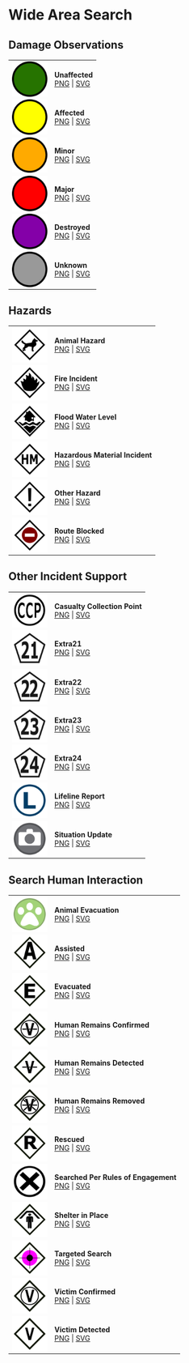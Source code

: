 # Wide Area Search
## Damage Observations
|            |                     |
| ---------- | ------------------- | 
| <img src="https://github.com/NAPSG/USR-Symbology/blob/main/Wide%20Area%20Search/Damage%20Observations/SVGs/USR_WideAreaSearch_DamangeObservation_Unaffected.svg" align="center" width="70px"/> | **Unaffected** <br> <a href="https://github.com/NAPSG/USR-Symbology/blob/main/Wide%20Area%20Search/Damage%20Observations/PNGs/USR_WideAreaSearch_DamangeObservation_Unaffected.png">PNG</a> \| <a href="https://github.com/NAPSG/USR-Symbology/blob/main/Wide%20Area%20Search/Damage%20Observations/SVGs/USR_WideAreaSearch_DamangeObservation_Unaffected.svg">SVG</a>|
| <img src="https://github.com/NAPSG/USR-Symbology/blob/main/Wide%20Area%20Search/Damage%20Observations/SVGs/USR_WideAreaSearch_DamangeObservation_Affected.svg" align="center" width="70px"/> | **Affected** <br> <a href="https://github.com/NAPSG/USR-Symbology/blob/main/Wide%20Area%20Search/Damage%20Observations/PNGs/USR_WideAreaSearch_DamangeObservation_Affected.png">PNG</a> \| <a href="https://github.com/NAPSG/USR-Symbology/blob/main/Wide%20Area%20Search/Damage%20Observations/SVGs/USR_WideAreaSearch_DamangeObservation_Affected.svg">SVG</a>|
| <img src="https://github.com/NAPSG/USR-Symbology/blob/main/Wide%20Area%20Search/Damage%20Observations/SVGs/USR_WideAreaSearch_DamangeObservation_Minor.svg" align="center" width="70px"/> | **Minor** <br> <a href="https://github.com/NAPSG/USR-Symbology/blob/main/Wide%20Area%20Search/Damage%20Observations/PNGs/USR_WideAreaSearch_DamangeObservation_Minor.png">PNG</a> \| <a href="https://github.com/NAPSG/USR-Symbology/blob/main/Wide%20Area%20Search/Damage%20Observations/SVGs/USR_WideAreaSearch_DamangeObservation_Minor.svg">SVG</a>|
| <img src="https://github.com/NAPSG/USR-Symbology/blob/main/Wide%20Area%20Search/Damage%20Observations/SVGs/USR_WideAreaSearch_DamangeObservation_Major.svg" align="center" width="70px"/> | **Major** <br> <a href="https://github.com/NAPSG/USR-Symbology/blob/main/Wide%20Area%20Search/Damage%20Observations/PNGs/USR_WideAreaSearch_DamangeObservation_Major.png">PNG</a> \| <a href="https://github.com/NAPSG/USR-Symbology/blob/main/Wide%20Area%20Search/Damage%20Observations/SVGs/USR_WideAreaSearch_DamangeObservation_Major.svg">SVG</a>|
| <img src="https://github.com/NAPSG/USR-Symbology/blob/main/Wide%20Area%20Search/Damage%20Observations/SVGs/USR_WideAreaSearch_DamangeObservation_Destroyed.svg" align="center" width="70px"/> | **Destroyed** <br> <a href="https://github.com/NAPSG/USR-Symbology/blob/main/Wide%20Area%20Search/Damage%20Observations/PNGs/USR_WideAreaSearch_DamangeObservation_Destroyed.png">PNG</a> \| <a href="https://github.com/NAPSG/USR-Symbology/blob/main/Wide%20Area%20Search/Damage%20Observations/SVGs/USR_WideAreaSearch_DamangeObservation_Destroyed.svg">SVG</a>|
| <img src="https://github.com/NAPSG/USR-Symbology/blob/main/Wide%20Area%20Search/Damage%20Observations/SVGs/USR_WideAreaSearch_DamangeObservation_Unknown.svg" align="center" width="70px"/> | **Unknown** <br> <a href="https://github.com/NAPSG/USR-Symbology/blob/main/Wide%20Area%20Search/Damage%20Observations/PNGs/USR_WideAreaSearch_DamangeObservation_Unknown.png">PNG</a> \| <a href="https://github.com/NAPSG/USR-Symbology/blob/main/Wide%20Area%20Search/Damage%20Observations/SVGs/USR_WideAreaSearch_DamangeObservation_Unknown.svg">SVG</a>|

## Hazards
|            |                     |
| ---------- | ------------------- |
| <img src="https://github.com/NAPSG/USR-Symbology/blob/main/Wide%20Area%20Search/Hazards/SVGs/USR_WAS_Hazard_AnimalHazard.svg" align="center" width="70px"/> | **Animal Hazard** <br> <a href="https://github.com/NAPSG/USR-Symbology/blob/main/Wide%20Area%20Search/Hazards/PNGs/USR_WAS_Hazard_AnimalHazard.png">PNG</a> \| <a href="https://github.com/NAPSG/USR-Symbology/blob/main/Wide%20Area%20Search/Hazards/SVGs/USR_WAS_Hazard_AnimalHazard.svg">SVG</a>|
| <img src="https://github.com/NAPSG/USR-Symbology/blob/main/Wide%20Area%20Search/Hazards/SVGs/USR_WAS_Hazard_FireIncident.svg" align="center" width="70px"/> | **Fire Incident** <br> <a href="https://github.com/NAPSG/USR-Symbology/blob/main/Wide%20Area%20Search/Hazards/PNGs/USR_WAS_Hazard_FireIncident.png">PNG</a> \| <a href="https://github.com/NAPSG/USR-Symbology/blob/main/Wide%20Area%20Search/Hazards/SVGs/USR_WAS_Hazard_FireIncident.svg">SVG</a>|
| <img src="https://github.com/NAPSG/USR-Symbology/blob/main/Wide%20Area%20Search/Hazards/SVGs/USR_WAS_Hazard_FloodWaterLevel.svg" align="center" width="70px"/> | **Flood Water Level** <br> <a href="https://github.com/NAPSG/USR-Symbology/blob/main/Wide%20Area%20Search/Hazards/PNGs/USR_WAS_Hazard_FloodWaterLevel.png">PNG</a> \| <a href="https://github.com/NAPSG/USR-Symbology/blob/main/Wide%20Area%20Search/Hazards/SVGs/USR_WAS_Hazard_FloodWaterLevel.svg">SVG</a>|
| <img src="https://github.com/NAPSG/USR-Symbology/blob/main/Wide%20Area%20Search/Hazards/SVGs/USR_WAS_Hazard_HazardousMaterialIncident.svg" align="center" width="70px"/> | **Hazardous Material Incident** <br> <a href="https://github.com/NAPSG/USR-Symbology/blob/main/Wide%20Area%20Search/Hazards/PNGs/USR_WAS_Hazard_HazardousMaterialIncident.png">PNG</a> \| <a href="https://github.com/NAPSG/USR-Symbology/blob/main/Wide%20Area%20Search/Hazards/SVGs/USR_WAS_Hazard_HazardousMaterialIncident.svg">SVG</a>|
| <img src="https://github.com/NAPSG/USR-Symbology/blob/main/Wide%20Area%20Search/Hazards/SVGs/USR_WAS_Hazard_OtherHazard.svg" align="center" width="70px"/> | **Other Hazard** <br> <a href="https://github.com/NAPSG/USR-Symbology/blob/main/Wide%20Area%20Search/Hazards/PNGs/USR_WAS_Hazard_OtherHazard.png">PNG</a> \| <a href="https://github.com/NAPSG/USR-Symbology/blob/main/Wide%20Area%20Search/Hazards/SVGs/USR_WAS_Hazard_OtherHazard.svg">SVG</a>|
| <img src="https://github.com/NAPSG/USR-Symbology/blob/main/Wide%20Area%20Search/Hazards/SVGs/USR_WAS_Hazard_RouteBlocked.svg" align="center" width="70px"/> | **Route Blocked** <br> <a href="https://github.com/NAPSG/USR-Symbology/blob/main/Wide%20Area%20Search/Hazards/PNGs/USR_WAS_Hazard_RouteBlocked.png">PNG</a> \| <a href="https://github.com/NAPSG/USR-Symbology/blob/main/Wide%20Area%20Search/Hazards/SVGs/USR_WAS_Hazard_RouteBlocked.svg">SVG</a>|

## Other Incident Support
|            |                     |
| ---------- | ------------------- |
| <img src="https://github.com/NAPSG/USR-Symbology/blob/main/Wide%20Area%20Search/Other%20Incident%20Support/SVGs/USR_WideAreaSearch_OtherIncidentSupport_CasualtyCollectionPoint.svg" align="center" width="70px"/> | **Casualty Collection Point** <br> <a href="https://github.com/NAPSG/USR-Symbology/blob/main/Wide%20Area%20Search/Other%20Incident%20Support/PNGs/USR_WideAreaSearch_OtherIncidentSupport_CasualtyCollectionPoint.png">PNG</a> \| <a href="https://github.com/NAPSG/USR-Symbology/blob/main/Wide%20Area%20Search/Other%20Incident%20Support/SVGs/USR_WideAreaSearch_OtherIncidentSupport_CasualtyCollectionPoint.svg">SVG</a>|
| <img src="https://github.com/NAPSG/USR-Symbology/blob/main/Wide%20Area%20Search/Other%20Incident%20Support/SVGs/USR_WideAreaSearch_OtherIncidentSupport_Extra21.svg" align="center" width="70px"/> | **Extra21** <br> <a href="https://github.com/NAPSG/USR-Symbology/blob/main/Wide%20Area%20Search/Other%20Incident%20Support/PNGs/USR_WideAreaSearch_OtherIncidentSupport_Extra21.png">PNG</a> \| <a href="https://github.com/NAPSG/USR-Symbology/blob/main/Wide%20Area%20Search/Other%20Incident%20Support/SVGs/USR_WideAreaSearch_OtherIncidentSupport_Extra21.svg">SVG</a>|
| <img src="https://github.com/NAPSG/USR-Symbology/blob/main/Wide%20Area%20Search/Other%20Incident%20Support/SVGs/USR_WideAreaSearch_OtherIncidentSupport_Extra22.svg" align="center" width="70px"/> | **Extra22** <br> <a href="https://github.com/NAPSG/USR-Symbology/blob/main/Wide%20Area%20Search/Other%20Incident%20Support/PNGs/USR_WideAreaSearch_OtherIncidentSupport_Extra22.png">PNG</a> \| <a href="https://github.com/NAPSG/USR-Symbology/blob/main/Wide%20Area%20Search/Other%20Incident%20Support/SVGs/USR_WideAreaSearch_OtherIncidentSupport_Extra22.svg">SVG</a>|
| <img src="https://github.com/NAPSG/USR-Symbology/blob/main/Wide%20Area%20Search/Other%20Incident%20Support/SVGs/USR_WideAreaSearch_OtherIncidentSupport_Extra23.svg" align="center" width="70px"/> | **Extra23** <br> <a href="https://github.com/NAPSG/USR-Symbology/blob/main/Wide%20Area%20Search/Other%20Incident%20Support/PNGs/USR_WideAreaSearch_OtherIncidentSupport_Extra23.png">PNG</a> \| <a href="https://github.com/NAPSG/USR-Symbology/blob/main/Wide%20Area%20Search/Other%20Incident%20Support/SVGs/USR_WideAreaSearch_OtherIncidentSupport_Extra23.svg">SVG</a>|
| <img src="https://github.com/NAPSG/USR-Symbology/blob/main/Wide%20Area%20Search/Other%20Incident%20Support/SVGs/USR_WideAreaSearch_OtherIncidentSupport_Extra24.svg" align="center" width="70px"/> | **Extra24** <br> <a href="https://github.com/NAPSG/USR-Symbology/blob/main/Wide%20Area%20Search/Other%20Incident%20Support/PNGs/USR_WideAreaSearch_OtherIncidentSupport_Extra24.png">PNG</a> \| <a href="https://github.com/NAPSG/USR-Symbology/blob/main/Wide%20Area%20Search/Other%20Incident%20Support/SVGs/USR_WideAreaSearch_OtherIncidentSupport_Extra24.svg">SVG</a>|
| <img src="https://github.com/NAPSG/USR-Symbology/blob/main/Wide%20Area%20Search/Other%20Incident%20Support/SVGs/USR_WideAreaSearch_OtherIncidentSupport_LifelineReport.svg" align="center" width="70px"/> | **Lifeline Report** <br> <a href="https://github.com/NAPSG/USR-Symbology/blob/main/Wide%20Area%20Search/Other%20Incident%20Support/PNGs/USR_WideAreaSearch_OtherIncidentSupport_LifelineReport.png">PNG</a> \| <a href="https://github.com/NAPSG/USR-Symbology/blob/main/Wide%20Area%20Search/Other%20Incident%20Support/SVGs/USR_WideAreaSearch_OtherIncidentSupport_LifelineReport.svg">SVG</a>|
| <img src="https://github.com/NAPSG/USR-Symbology/blob/main/Wide%20Area%20Search/Other%20Incident%20Support/SVGs/USR_WideAreaSearch_OtherIncidentSupport_SituationUpdate.svg" align="center" width="70px"/> | **Situation Update** <br> <a href="https://github.com/NAPSG/USR-Symbology/blob/main/Wide%20Area%20Search/Other%20Incident%20Support/PNGs/USR_WideAreaSearch_OtherIncidentSupport_SituationUpdate.png">PNG</a> \| <a href="https://github.com/NAPSG/USR-Symbology/blob/main/Wide%20Area%20Search/Other%20Incident%20Support/SVGs/USR_WideAreaSearch_OtherIncidentSupport_SituationUpdate.svg">SVG</a>|

## Search Human Interaction
|            |                     |
| ---------- | ------------------- |
| <img src="https://github.com/NAPSG/USR-Symbology/blob/main/Wide%20Area%20Search/Search%20Human%20Interaction/SVGs/USR_WideAreaSearch_SearchHumanInteractions_AnimalEvacuation.svg" align="center" width="70px"/> | **Animal Evacuation** <br> <a href="https://github.com/NAPSG/USR-Symbology/blob/main/Wide%20Area%20Search/Search%20Human%20Interaction/PNGs/USR_WideAreaSearch_SearchHumanInteractions_AnimalEvacuation.png">PNG</a> \| <a href="https://github.com/NAPSG/USR-Symbology/blob/main/Wide%20Area%20Search/Search%20Human%20Interaction/SVGs/USR_WideAreaSearch_SearchHumanInteractions_AnimalEvacuation.svg">SVG</a>|
| <img src="https://github.com/NAPSG/USR-Symbology/blob/main/Wide%20Area%20Search/Search%20Human%20Interaction/SVGs/USR_WideAreaSearch_SearchHumanInteractions_Assisted.svg" align="center" width="70px"/> | **Assisted** <br> <a href="https://github.com/NAPSG/USR-Symbology/blob/main/Wide%20Area%20Search/Search%20Human%20Interaction/PNGs/USR_WideAreaSearch_SearchHumanInteractions_Assisted.png">PNG</a> \| <a href="https://github.com/NAPSG/USR-Symbology/blob/main/Wide%20Area%20Search/Search%20Human%20Interaction/SVGs/USR_WideAreaSearch_SearchHumanInteractions_Assisted.svg">SVG</a>|
| <img src="https://github.com/NAPSG/USR-Symbology/blob/main/Wide%20Area%20Search/Search%20Human%20Interaction/SVGs/USR_WideAreaSearch_SearchHumanInteractions_Evacuated.svg" align="center" width="70px"/> | **Evacuated** <br> <a href="https://github.com/NAPSG/USR-Symbology/blob/main/Wide%20Area%20Search/Search%20Human%20Interaction/PNGs/USR_WideAreaSearch_SearchHumanInteractions_Evacuated.png">PNG</a> \| <a href="https://github.com/NAPSG/USR-Symbology/blob/main/Wide%20Area%20Search/Search%20Human%20Interaction/SVGs/USR_WideAreaSearch_SearchHumanInteractions_Evacuated.svg">SVG</a>|
| <img src="https://github.com/NAPSG/USR-Symbology/blob/main/Wide%20Area%20Search/Search%20Human%20Interaction/SVGs/USR_WideAreaSearch_SearchHumanInteractions_HumanRemainsConfirmed.svg" align="center" width="70px"/> | **Human Remains Confirmed** <br> <a href="https://github.com/NAPSG/USR-Symbology/blob/main/Wide%20Area%20Search/Search%20Human%20Interaction/PNGs/USR_WideAreaSearch_SearchHumanInteractions_HumanRemainsConfirmed.png">PNG</a> \| <a href="https://github.com/NAPSG/USR-Symbology/blob/main/Wide%20Area%20Search/Search%20Human%20Interaction/SVGs/USR_WideAreaSearch_SearchHumanInteractions_HumanRemainsConfirmed.svg">SVG</a>|
| <img src="https://github.com/NAPSG/USR-Symbology/blob/main/Wide%20Area%20Search/Search%20Human%20Interaction/SVGs/USR_WideAreaSearch_SearchHumanInteractions_HumanRemainsDetected.svg" align="center" width="70px"/> | **Human Remains Detected** <br> <a href="https://github.com/NAPSG/USR-Symbology/blob/main/Wide%20Area%20Search/Search%20Human%20Interaction/PNGs/USR_WideAreaSearch_SearchHumanInteractions_HumanRemainsDetected.png">PNG</a> \| <a href="https://github.com/NAPSG/USR-Symbology/blob/main/Wide%20Area%20Search/Search%20Human%20Interaction/SVGs/USR_WideAreaSearch_SearchHumanInteractions_HumanRemainsDetected.svg">SVG</a>|
| <img src="https://github.com/NAPSG/USR-Symbology/blob/main/Wide%20Area%20Search/Search%20Human%20Interaction/SVGs/USR_WideAreaSearch_SearchHumanInteractions_HumanRemainsRemoved.svg" align="center" width="70px"/> | **Human Remains Removed** <br> <a href="https://github.com/NAPSG/USR-Symbology/blob/main/Wide%20Area%20Search/Search%20Human%20Interaction/PNGs/USR_WideAreaSearch_SearchHumanInteractions_HumanRemainsRemoved.png">PNG</a> \| <a href="https://github.com/NAPSG/USR-Symbology/blob/main/Wide%20Area%20Search/Search%20Human%20Interaction/SVGs/USR_WideAreaSearch_SearchHumanInteractions_HumanRemainsRemoved.svg">SVG</a>|
| <img src="https://github.com/NAPSG/USR-Symbology/blob/main/Wide%20Area%20Search/Search%20Human%20Interaction/SVGs/USR_WideAreaSearch_SearchHumanInteractions_Rescued.svg" align="center" width="70px"/> | **Rescued** <br> <a href="https://github.com/NAPSG/USR-Symbology/blob/main/Wide%20Area%20Search/Search%20Human%20Interaction/PNGs/USR_WideAreaSearch_SearchHumanInteractions_Rescued.png">PNG</a> \| <a href="https://github.com/NAPSG/USR-Symbology/blob/main/Wide%20Area%20Search/Search%20Human%20Interaction/SVGs/USR_WideAreaSearch_SearchHumanInteractions_Rescued.svg">SVG</a>|
| <img src="https://github.com/NAPSG/USR-Symbology/blob/main/Wide%20Area%20Search/Search%20Human%20Interaction/SVGs/USR_WideAreaSearch_SearchHumanInteractions_SearchedPerRulesofEngagement.svg" align="center" width="70px"/> | **Searched Per Rules of Engagement** <br> <a href="https://github.com/NAPSG/USR-Symbology/blob/main/Wide%20Area%20Search/Search%20Human%20Interaction/PNGs/USR_WideAreaSearch_SearchHumanInteractions_SearchedPerRulesofEngagement.png">PNG</a> \| <a href="https://github.com/NAPSG/USR-Symbology/blob/main/Wide%20Area%20Search/Search%20Human%20Interaction/SVGs/USR_WideAreaSearch_SearchHumanInteractions_SearchedPerRulesofEngagement.svg">SVG</a>|
| <img src="https://github.com/NAPSG/USR-Symbology/blob/main/Wide%20Area%20Search/Search%20Human%20Interaction/SVGs/USR_WideAreaSearch_SearchHumanInteractions_ShelterinPlace.svg" align="center" width="70px"/> | **Shelter in Place** <br> <a href="https://github.com/NAPSG/USR-Symbology/blob/main/Wide%20Area%20Search/Search%20Human%20Interaction/PNGs/USR_WideAreaSearch_SearchHumanInteractions_ShelterinPlace.png">PNG</a> \| <a href="https://github.com/NAPSG/USR-Symbology/blob/main/Wide%20Area%20Search/Search%20Human%20Interaction/SVGs/USR_WideAreaSearch_SearchHumanInteractions_ShelterinPlace.svg">SVG</a>|
| <img src="https://github.com/NAPSG/USR-Symbology/blob/main/Wide%20Area%20Search/Search%20Human%20Interaction/SVGs/USR_WideAreaSearch_SearchHumanInteractions_TargetedSearch.svg" align="center" width="70px"/> | **Targeted Search** <br> <a href="https://github.com/NAPSG/USR-Symbology/blob/main/Wide%20Area%20Search/Search%20Human%20Interaction/PNGs/USR_WideAreaSearch_SearchHumanInteractions_TargetedSearch BY.png">PNG</a> \| <a href="https://github.com/NAPSG/USR-Symbology/blob/main/Wide%20Area%20Search/Search%20Human%20Interaction/SVGs/USR_WideAreaSearch_SearchHumanInteractions_TargetedSearch.svg">SVG</a>|
| <img src="https://github.com/NAPSG/USR-Symbology/blob/main/Wide%20Area%20Search/Search%20Human%20Interaction/SVGs/USR_WideAreaSearch_SearchHumanInteractions_VictimConfirmed.svg" align="center" width="70px"/> | **Victim Confirmed** <br> <a href="https://github.com/NAPSG/USR-Symbology/blob/main/Wide%20Area%20Search/Search%20Human%20Interaction/PNGs/USR_WideAreaSearch_SearchHumanInteractions_VictimConfirmed.png">PNG</a> \| <a href="https://github.com/NAPSG/USR-Symbology/blob/main/Wide%20Area%20Search/Search%20Human%20Interaction/SVGs/USR_WideAreaSearch_SearchHumanInteractions_VictimConfirmed.svg">SVG</a>|
| <img src="https://github.com/NAPSG/USR-Symbology/blob/main/Wide%20Area%20Search/Search%20Human%20Interaction/SVGs/USR_WideAreaSearch_SearchHumanInteractions_VictimDetected.svg" align="center" width="70px"/> | **Victim Detected** <br> <a href="https://github.com/NAPSG/USR-Symbology/blob/main/Wide%20Area%20Search/Search%20Human%20Interaction/PNGs/USR_WideAreaSearch_SearchHumanInteractions_VictimDetected.png">PNG</a> \| <a href="https://github.com/NAPSG/USR-Symbology/blob/main/Wide%20Area%20Search/Search%20Human%20Interaction/SVGs/USR_WideAreaSearch_SearchHumanInteractions_VictimDetected.svg">SVG</a>|
